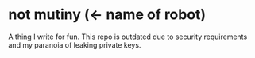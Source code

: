 # not mutiny (<- name of robot)
A thing I write for fun. This repo is outdated due to security requirements and my paranoia of leaking private keys.

